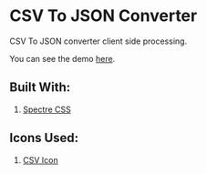 # CSV To JSON Converter

CSV To JSON converter client side processing.

You can see the demo [here](https://csv-ke-json.web.app/).

## Built With:
1. [Spectre CSS](https://picturepan2.github.io/spectre/)

## Icons Used:
1. [CSV Icon](https://www.iconfinder.com/icons/7267724/ext_csv_file_document_format_extension_office_icon)